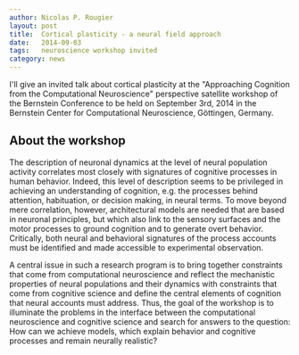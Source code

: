 ```yaml
---
author: Nicolas P. Rougier
layout: post
title:  Cortical plasticity - a neural field approach
date:   2014-09-03
tags:   neuroscience workshop invited
category: news
---
```


I'll give an invited talk about cortical plasticity at the "Approaching
Cognition from the Computational Neuroscience" perspective satellite workshop
of the Bernstein Conference to be held on September 3rd, 2014 in the Bernstein
Center for Computational Neuroscience, Göttingen, Germany.

## About the workshop

The description of neuronal dynamics at the level of neural population activity
correlates most closely with signatures of cognitive processes in human
behavior. Indeed, this level of description seems to be privileged in achieving
an understanding of cognition, e.g. the processes behind attention,
habituation, or decision making, in neural terms. To move beyond mere
correlation, however, architectural models are needed that are based in
neuronal principles, but which also link to the sensory surfaces and the motor
processes to ground cognition and to generate overt behavior. Critically, both
neural and behavioral signatures of the process accounts must be identified and
made accessible to experimental observation.

A central issue in such a research program is to bring together constraints
that come from computational neuroscience and reflect the mechanistic
properties of neural populations and their dynamics with constraints that come
from cognitive science and define the central elements of cognition that neural
accounts must address. Thus, the goal of the workshop is to illuminate the
problems in the interface between the computational neuroscience and cognitive
science and search for answers to the question: How can we achieve models,
which explain behavior and cognitive processes and remain neurally realistic?
